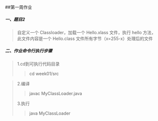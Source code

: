 ##第一周作业

##### 一、题目2 
>自定义一个 Classloader，加载一个 Hello.xlass 文件，执行 hello 方法，此文件内容是一个 Hello.class 文件所有字节（x=255-x）处理后的文件
##### 二、作业命令行执行步骤
>1.cd到可执行代码目录 
>>cd week01/src

>2.编译
>>javac MyClassLoader.java
> 
>3.执行
>>java MyClassLoader


